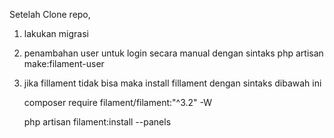 Setelah Clone repo, 
1. lakukan migrasi
2. penambahan user untuk login secara manual dengan sintaks php artisan make:filament-user
3. jika fillament tidak bisa maka install fillament dengan sintaks dibawah ini

    composer require filament/filament:"^3.2" -W
 
    php artisan filament:install --panels
